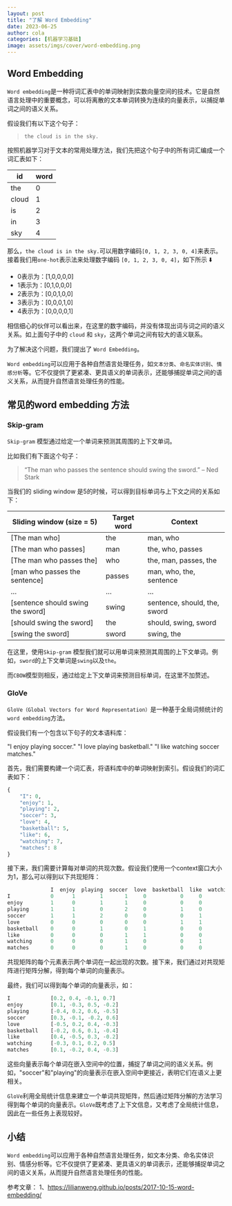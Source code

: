```yaml
---
layout: post
title: "了解 Word Embedding"
date: 2023-06-25
author: cola
categories: [机器学习基础]
image: assets/imgs/cover/word-embedding.png
---
```


## Word Embedding
`Word embedding`是一种将词汇表中的单词映射到实数向量空间的技术。它是自然语言处理中的重要概念，可以将离散的文本单词转换为连续的向量表示，以捕捉单词之间的语义关系。


假设我们有以下这个句子：
> `the cloud is in the sky.`

按照机器学习对于文本的常用处理方法，我们先把这个句子中的所有词汇编成一个词汇表如下：

|id |word|
| -- | -- |
| the |0 |
| cloud | 1|
| is | 2|
| in | 3|
| sky | 4|

那么，`the cloud is in the sky.`可以用数字编码`[0, 1, 2, 3, 0, 4]`来表示。接着我们用`one-hot`表示法来处理数字编码 `[0, 1, 2, 3, 0, 4]`，如下所示 ⬇️
- 0表示为：[1,0,0,0,0]
- 1表示为：[0,1,0,0,0]
- 2表示为：[0,0,1,0,0]
- 3表示为：[0,0,0,1,0]
- 4表示为：[0,0,0,0,1]


相信细心的伙伴可以看出来，在这里的数字编码，并没有体现出词与词之间的语义关系。如上面句子中的 `cloud` 和 `sky`，这两个单词之间有较大的语义联系。

为了解决这个问题，我们提出了 `Word Embedding`。

`Word embedding`可以应用于各种自然语言处理任务，如`文本分类`、`命名实体识别`、`情感分析`等。它不仅提供了更紧凑、更具语义的单词表示，还能够捕捉单词之间的语义关系，从而提升自然语言处理任务的性能。


## 常见的word embedding 方法

### Skip-gram
`Skip-gram` 模型通过给定一个单词来预测其周围的上下文单词。

比如我们有下面这个句子：
> “The man who passes the sentence should swing the sword.” – Ned Stark

当我们的 sliding window 是5的时候，可以得到目标单词与上下文之间的关系如下：

| Sliding window (size = 5) | Target word | Context|
|--|--|--|
|[The man who] |the |man, who |
|[The man who passes]|man|the, who, passes |
|[The man who passes the]|who|the, man, passes, the |
|[man who passes the sentence]|passes|man, who, the, sentence |
|…|…|…|
|[sentence should swing the sword]|swing|sentence, should, the, sword |
|[should swing the sword]|the|should, swing, sword |
|[swing the sword]|sword|swing, the |

在这里，使用`Skip-gram` 模型我们就可以用单词来预测其周围的上下文单词。例如，`sword`的上下文单词是`swing`以及`the`。

而`CBOW`模型则相反，通过给定上下文单词来预测目标单词，在这里不加赘述。


### GloVe
`GloVe（Global Vectors for Word Representation）`是一种基于全局词频统计的`word embedding`方法。

假设我们有一个包含以下句子的文本语料库：

"I enjoy playing soccer."
"I love playing basketball."
"I like watching soccer matches."

首先，我们需要构建一个词汇表，将语料库中的单词映射到索引。假设我们的词汇表如下：
```python
{
    "I": 0,
    "enjoy": 1,
    "playing": 2,
    "soccer": 3,
    "love": 4,
    "basketball": 5,
    "like": 6,
    "watching": 7,
    "matches": 8
}

```
接下来，我们需要计算每对单词的共现次数。假设我们使用一个context窗口大小为1，那么可以得到以下共现矩阵：

```python
              I  enjoy  playing  soccer  love  basketball  like  watching  matches
I             0      1        1       1     0           0     0         0        0
enjoy         1      0        1       1     0           0     0         0        0
playing       1      1        0       2     0           1     0         0        0
soccer        1      1        2       0     0           0     1         1        1
love          0      0        0       0     0           1     1         0        0
basketball    0      0        1       0     1           0     0         0        0
like          0      0        0       1     1           0     0         1        0
watching      0      0        0       1     0           0     1         0        1
matches       0      0        0       1     0           0     0         1        0

```
共现矩阵的每个元素表示两个单词在一起出现的次数。接下来，我们通过对共现矩阵进行矩阵分解，得到每个单词的向量表示。

最终，我们可以得到每个单词的向量表示，如：
```python
I             [0.2, 0.4, -0.1, 0.7]
enjoy         [0.1, -0.3, 0.5, -0.2]
playing       [-0.4, 0.2, 0.6, -0.5]
soccer        [0.3, -0.1, -0.2, 0.6]
love          [-0.5, 0.2, 0.4, -0.3]
basketball    [-0.2, 0.6, 0.1, -0.4]
like          [0.4, -0.5, 0.3, -0.2]
watching      [-0.3, 0.1, 0.2, 0.5]
matches       [0.1, -0.2, 0.4, -0.3]
```

这些向量表示每个单词在嵌入空间中的位置，捕捉了单词之间的语义关系。例如，"soccer"和"playing"的向量表示在嵌入空间中更接近，表明它们在语义上更相关。

`GloVe`利用全局统计信息来建立一个单词共现矩阵，然后通过矩阵分解的方法学习得到每个单词的向量表示。`GloVe`既考虑了上下文信息，又考虑了全局统计信息，因此在一些任务上表现较好。


## 小结 
`Word embedding`可以应用于各种自然语言处理任务，如文本分类、命名实体识别、情感分析等。它不仅提供了更紧凑、更具语义的单词表示，还能够捕捉单词之间的语义关系，从而提升自然语言处理任务的性能。



参考文章：
1、<https://lilianweng.github.io/posts/2017-10-15-word-embedding/>
